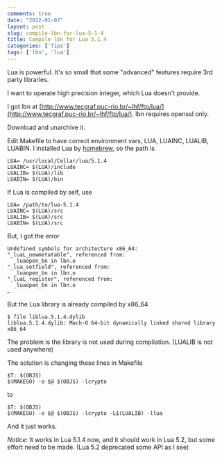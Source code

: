 ```yaml
---
comments: true
date: "2012-01-07"
layout: post
slug: compile-lbn-for-lua-5-1-4
title: Compile lbn for Lua 5.1.4
categories: ['Tips']
tags: ['lbn', 'lua']
---
```


Lua is powerful. It's so small that some "advanced" features require 3rd party libraries.

I want to operate high precision integer, which Lua doesn't provide.

I got lbn at [http://www.tecgraf.puc-rio.br/~lhf/ftp/lua/](http://www.tecgraf.puc-rio.br/~lhf/ftp/lua/). lbn requires openssl only.

Download and unarchive it.

Edit Makefile to have correct environment vars, LUA, LUAINC, LUALIB, LUABIN. I installed Lua by [homebrew](http://mxcl.github.com/homebrew/), so the path is

    LUA= /usr/local/Cellar/lua/5.1.4
    LUAINC= $(LUA)/include
    LUALIB= $(LUA)/lib
    LUABIN= $(LUA)/bin

If Lua is compiled by self, use

    LUA= /path/to/lua-5.1.4
    LUAINC= $(LUA)/src
    LUALIB= $(LUA)/src
    LUABIN= $(LUA)/src

But, I got the error

    Undefined symbols for architecture x86_64:
    "_luaL_newmetatable", referenced from:
      _luaopen_bn in lbn.o
    "_lua_setfield", referenced from:
      _luaopen_bn in lbn.o
    "_luaL_register", referenced from:
      _luaopen_bn in lbn.o
    …

But the Lua library is already compiled by x86_64

    $ file liblua.5.1.4.dylib 
    liblua.5.1.4.dylib: Mach-O 64-bit dynamically linked shared library x86_64

The problem is the library is not used during compilation. (LUALIB is not used anywhere)

The solution is changing these lines in Makefile

    $T: $(OBJS)
    $(MAKESO) -o $@ $(OBJS) -lcrypto

to

    $T: $(OBJS)
    $(MAKESO) -o $@ $(OBJS) -lcrypto -L$(LUALIB) -llua

And it just works.

_Notice_: It works in Lua 5.1.4 now, and it should work in Lua 5.2, but some effort need to be made. (Lua 5.2 deprecated some API as I see)